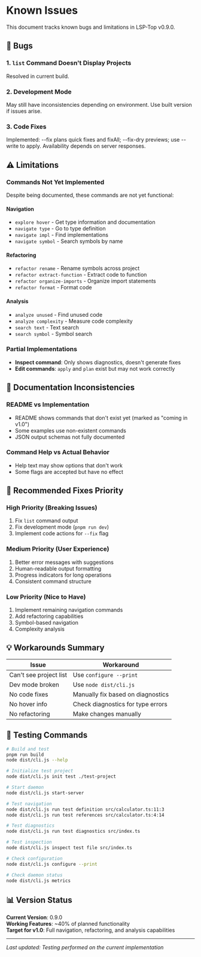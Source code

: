 # Known Issues

This document tracks known bugs and limitations in LSP-Top v0.9.0.

## 🐛 Bugs

### 1. `list` Command Doesn't Display Projects
Resolved in current build.


### 2. Development Mode
May still have inconsistencies depending on environment. Use built version if issues arise.

### 3. Code Fixes
Implemented: --fix plans quick fixes and fixAll; --fix-dry previews; use --write to apply. Availability depends on server responses.

## ⚠️ Limitations

### Commands Not Yet Implemented
Despite being documented, these commands are not yet functional:

#### Navigation
- `explore hover` - Get type information and documentation
- `navigate type` - Go to type definition
- `navigate impl` - Find implementations
- `navigate symbol` - Search symbols by name

#### Refactoring
- `refactor rename` - Rename symbols across project
- `refactor extract-function` - Extract code to function
- `refactor organize-imports` - Organize import statements
- `refactor format` - Format code

#### Analysis
- `analyze unused` - Find unused code
- `analyze complexity` - Measure code complexity
- `search text` - Text search
- `search symbol` - Symbol search

### Partial Implementations
- **Inspect command**: Only shows diagnostics, doesn't generate fixes
- **Edit commands**: `apply` and `plan` exist but may not work correctly

## 📝 Documentation Inconsistencies

### README vs Implementation
- README shows commands that don't exist yet (marked as "coming in v1.0")
- Some examples use non-existent commands
- JSON output schemas not fully documented

### Command Help vs Actual Behavior
- Help text may show options that don't work
- Some flags are accepted but have no effect

## 🔧 Recommended Fixes Priority

### High Priority (Breaking Issues)
1. Fix `list` command output
2. Fix development mode (`pnpm run dev`)
3. Implement code actions for `--fix` flag

### Medium Priority (User Experience)
1. Better error messages with suggestions
2. Human-readable output formatting
3. Progress indicators for long operations
4. Consistent command structure

### Low Priority (Nice to Have)
1. Implement remaining navigation commands
2. Add refactoring capabilities
3. Symbol-based navigation
4. Complexity analysis

## 💡 Workarounds Summary

| Issue | Workaround |
|-------|------------|
| Can't see project list | Use `configure --print` |
| Dev mode broken | Use `node dist/cli.js` |
| No code fixes | Manually fix based on diagnostics |
| No hover info | Check diagnostics for type errors |
| No refactoring | Make changes manually |

## 🚀 Testing Commands

```bash
# Build and test
pnpm run build
node dist/cli.js --help

# Initialize test project
node dist/cli.js init test ./test-project

# Start daemon
node dist/cli.js start-server

# Test navigation
node dist/cli.js run test definition src/calculator.ts:11:3
node dist/cli.js run test references src/calculator.ts:4:14

# Test diagnostics
node dist/cli.js run test diagnostics src/index.ts

# Test inspection
node dist/cli.js inspect test file src/index.ts

# Check configuration
node dist/cli.js configure --print

# Check daemon status
node dist/cli.js metrics
```

## 📊 Version Status

**Current Version**: 0.9.0  
**Working Features**: ~40% of planned functionality  
**Target for v1.0**: Full navigation, refactoring, and analysis capabilities

---

*Last updated: Testing performed on the current implementation*